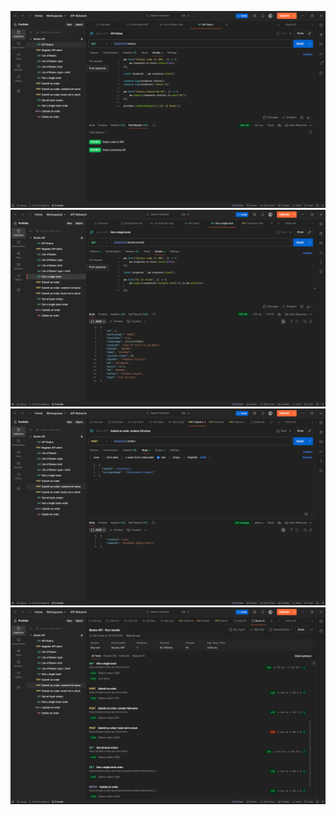 ![postman1](../images/Postman_GET_scripts_1.png)
![postman2](../images/Postman_GET_scripts_2.png)
![postman3](../images/Postman_POST_order_body.png)
![postman4](../images/Postman_collectionRun.png)
